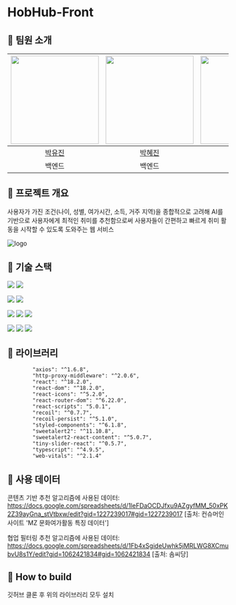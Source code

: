 # HobHub-Front

## 🤍 팀원 소개
| <img src="https://avatars.githubusercontent.com/u/108976815?v=4" width="200px" /> | <img src="https://avatars.githubusercontent.com/u/104544503?v=4" width="200px" /> | <img src="https://avatars.githubusercontent.com/u/109021332?v=4" width="200px" />  |
| :------------------------------------------------------------------------------: | :-------------------------------------------------------------------------------: | :-------------------------------------------------------------------------------: |
|                      [박유진](https://github.com/jin171)                       |                        [박혜진](https://github.com/hyp00)                        |                     [최예빈](https://github.com/beenvyn)                      |       
|                   백엔드                |                   백엔드             |        프론트엔드           |                  

##  🤍 프로젝트 개요
사용자가 가진 조건(나이, 성별, 여가시간, 소득, 거주 지역)을 종합적으로 고려해 AI를 기반으로 사용자에게 최적인 취미를 추천함으로써 사용자들이 간편하고 빠르게 취미 활동을 시작할 수 있도록 도와주는 웹 서비스

![logo](https://github.com/money-catcher/HobHub-Front/assets/109021332/3859f1d4-beb4-42fc-8081-9004cf2b0dd2)

##  🤍 기술 스택
<img src="https://img.shields.io/badge/Typescript-1572B6?style=flat-square&logo=Typescript&logoColor=white"> <img src="https://img.shields.io/badge/React-61DAFB?style=flatsquare&logo=React&logoColor=white"> 

<img src="https://img.shields.io/badge/axios-785AC3?style=flat-square&logo=axios&logoColor=white"> <img src="https://img.shields.io/badge/recoil-785AC3?style=flatsquare&logo=recoil&logoColor=white">

<img src="https://img.shields.io/badge/styled_components-DB7093?style=flat-square&logo=styled-components&logoColor=white"> <img src="https://img.shields.io/badge/npm-CB3837?style=flat-square&logo=npm&logoColor=white"> <img src="https://img.shields.io/badge/Prettier-F7B93E?style=flat-square&logo=Prettier&logoColor=white">

<img src="https://img.shields.io/badge/Figma-F24E1E?style=flat-square&logo=Figma&logoColor=white"/> <img src="https://img.shields.io/badge/GitHub-181717?style=flat-square&logo=GitHub&logoColor=white"/>
<img src="https://img.shields.io/badge/vercel-181717?style=flat-square&logo=vercel&logoColor=white"/>

##  🤍 라이브러리
`````
        "axios": "^1.6.8",
        "http-proxy-middleware": "^2.0.6",
        "react": "^18.2.0",
        "react-dom": "^18.2.0",
        "react-icons": "^5.2.0",
        "react-router-dom": "^6.22.0",
        "react-scripts": "5.0.1",
        "recoil": "^0.7.7",
        "recoil-persist": "^5.1.0",
        "styled-components": "^6.1.8",
        "sweetalert2": "^11.10.8",
        "sweetalert2-react-content": "^5.0.7",
        "tiny-slider-react": "^0.5.7",
        "typescript": "^4.9.5",
        "web-vitals": "^2.1.4"
``````

##  🤍 사용 데이터
콘텐츠 기반 추천 알고리즘에 사용된 데이터: https://docs.google.com/spreadsheets/d/1leFDaOCDJfxu9AZgyfMM_50xPK2Z39ayGna_stVtbxw/edit?gid=1227239017#gid=1227239017
[출처: 컨슈머인사이트 'MZ 문화여가활동 특징 데이터']

협업 필터링 추천 알고리즘에 사용된 데이터: https://docs.google.com/spreadsheets/d/1Fb4xSgideUwhk5jMRLWG8XCmubvU8s1Y/edit?gid=1062421834#gid=1062421834
[출처: 솜씨당]

## 🤍 How to build
깃허브 클론 후 위의 라이브러리 모두 설치 





